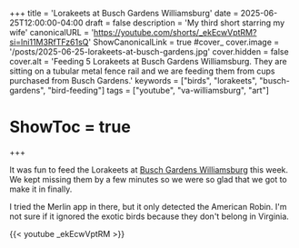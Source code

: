 +++
title = 'Lorakeets at Busch Gardens Williamsburg'
date = 2025-06-25T12:00:00-04:00
draft = false
description = 'My third short starring my wife'
canonicalURL = 'https://youtube.com/shorts/_ekEcwVptRM?si=lni11M3RfTFz61sQ'
ShowCanonicalLink = true
#cover_
cover.image = '/posts/2025-06-25-lorakeets-at-busch-gardens.jpg'
cover.hidden = false
cover.alt = 'Feeding 5 Lorakeets at Busch Gardens Williamsburg.  They are sitting on a tubular metal fence rail and we are feeding them from cups purchased from Busch Gardens.'
keywords = ["birds", "lorakeets", "busch-gardens", "bird-feeding"]
tags = ["youtube", "va-williamsburg", "art"]
# ShowToc = true
+++

It was fun to feed the Lorakeets at
[Busch Gardens Williamsburg](https://buschgardens.com/williamsburg/)
this week.  We kept missing them by a few minutes so we were so glad
that we got to make it in finally.

I tried the Merlin app in there, but it only detected the American Robin.
I'm not sure if it ignored the exotic birds because they don't belong
in Virginia.

{{< youtube _ekEcwVptRM >}}
